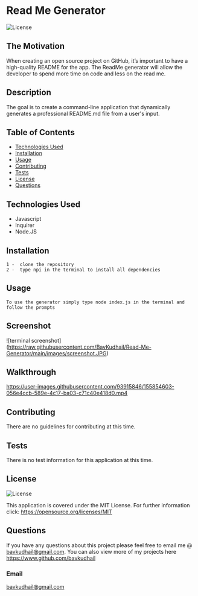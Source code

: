  
  # Read Me Generator
  ![License](https://img.shields.io/badge/License-MIT-yellow.svg)


  ## The Motivation
  When creating an open source project on GitHub, it’s important to have a high-quality README for the app. The ReadMe generator will allow the developer to spend more time on code and less on the read me. 


  ## Description
  The goal is to create a command-line application that dynamically generates a professional README.md file from a user's input.


  ## Table of Contents
  * [Technologies Used](#technologies-used)
  * [Installation](#installation)
  * [Usage](#usage)
  * [Contributing](#contributing)
  * [Tests](#tests)
  * [License](#license)
  * [Questions](#questions)


  ## Technologies Used
  * Javascript
  * Inquirer
  * Node.JS


  ## Installation 
   ```
  1 -  clone the repository 
  2 -  type npi in the terminal to install all dependencies
  ```


  ## Usage 
  ```
  To use the generator simply type node index.js in the terminal and follow the prompts
  ```
  
  
  
  ## Screenshot
  ![terminal screenshot] (https://raw.githubusercontent.com/BavKudhail/Read-Me-Generator/main/images/screenshot.JPG)
  
  
  
  ## Walkthrough
  https://user-images.githubusercontent.com/93915846/155854603-056e4ccb-589e-4c17-ba03-c71c40e418d0.mp4



  ## Contributing
  There are no guidelines for contributing at this time.


  ## Tests
  There is no test information for this application at this time.


  ## License
  ![License](https://img.shields.io/badge/License-MIT-yellow.svg)
  
  This application is covered under the MIT License. For further information click: 
  https://opensource.org/licenses/MIT
  
  ## Questions
  If you have any questions about this project please feel free to email me @ bavkudhail@gmail.com. You can also view more of my projects here https://www.github.com/bavkudhail


  ### Email
  bavkudhail@gmail.com

